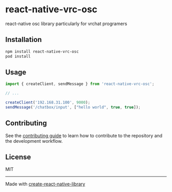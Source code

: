 # react-native-vrc-osc

react-native osc library particularly for vrchat programers

## Installation

```sh
npm install react-native-vrc-osc
pod install
```

## Usage


```js
import { createClient, sendMessage } from 'react-native-vrc-osc';

// ...

createClient('192.168.31.100', 9000);
sendMessage('/chatbox/input', ["hello world", true, true]);
```


## Contributing

See the [contributing guide](CONTRIBUTING.md) to learn how to contribute to the repository and the development workflow.

## License

MIT

---

Made with [create-react-native-library](https://github.com/callstack/react-native-builder-bob)
